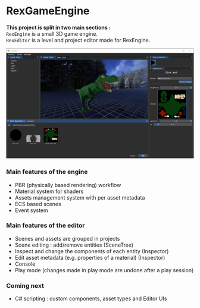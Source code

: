 # RexGameEngine
**This project is split in two main sections :**  
`RexEngine` is a small 3D game engine.  
`RexEditor` is a level and project editor made for RexEngine.  

![RexEditor screen capture](Misc/EditorDino.png)

### Main features of the engine
- PBR (physically based rendering) workflow
- Material system for shaders
- Assets management system with per asset metadata
- ECS based scenes
- Event system
### Main features of the editor
- Scenes and assets are grouped in projects
- Scene editing : add/remove entities (SceneTree)
- Inspect and change the components of each entity (Inspector)
- Edit asset metadata (e.g. properties of a material) (Inspector)
- Console
- Play mode (changes made in play mode are undone after a play session)

### Coming next
- C# scripting : custom components, asset types and Editor UIs
